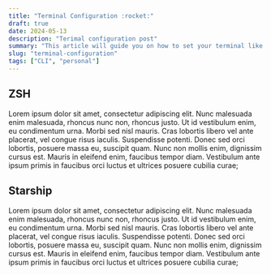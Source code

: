 ```yaml
---
title: "Terminal Configuration :rocket:"
draft: true
date: 2024-05-13
description: "Terimal configuration post"
summary: "This article will guide you on how to set your terminal like mine"
slug: "terminal-configuration"
tags: ["CLI", "personal"]
---
```

## ZSH

Lorem ipsum dolor sit amet, consectetur adipiscing elit. Nunc malesuada enim malesuada, rhoncus nunc non, rhoncus justo. Ut id vestibulum enim, eu condimentum urna. Morbi sed nisl mauris. Cras lobortis libero vel ante placerat, vel congue risus iaculis. Suspendisse potenti. Donec sed orci lobortis, posuere massa eu, suscipit quam. Nunc non mollis enim, dignissim cursus est. Mauris in eleifend enim, faucibus tempor diam. Vestibulum ante ipsum primis in faucibus orci luctus et ultrices posuere cubilia curae; 

## Starship

Lorem ipsum dolor sit amet, consectetur adipiscing elit. Nunc malesuada enim malesuada, rhoncus nunc non, rhoncus justo. Ut id vestibulum enim, eu condimentum urna. Morbi sed nisl mauris. Cras lobortis libero vel ante placerat, vel congue risus iaculis. Suspendisse potenti. Donec sed orci lobortis, posuere massa eu, suscipit quam. Nunc non mollis enim, dignissim cursus est. Mauris in eleifend enim, faucibus tempor diam. Vestibulum ante ipsum primis in faucibus orci luctus et ultrices posuere cubilia curae; 